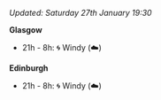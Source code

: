 *Updated: Saturday 27th January 19:30*

**Glasgow**

* 21h - 8h: :cyclone: Windy (:cloud:)

**Edinburgh**

* 21h - 8h: :cyclone: Windy (:cloud:)
